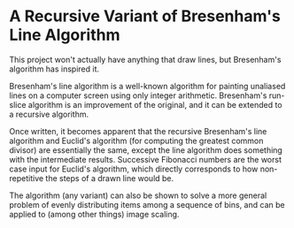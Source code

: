 # A Recursive Variant of Bresenham's Line Algorithm

This project won't actually have anything that draw lines, but
Bresenham's algorithm has inspired it.

Bresenham's line algorithm is a well-known algorithm for painting
unaliased lines on a computer screen using only integer arithmetic.
Bresenham's run-slice algorithm is an improvement of the original, and
it can be extended to a recursive algorithm.

Once written, it becomes apparent that the recursive Bresenham's line
algorithm and Euclid's algorithm (for computing the greatest common
divisor) are essentially the same, except the line algorithm does
something with the intermediate results. Successive Fibonacci numbers
are the worst case input for Euclid's algorithm, which directly
corresponds to how non-repetitive the steps of a drawn line would be.

The algorithm (any variant) can also be shown to solve a more general
problem of evenly distributing items among a sequence of bins, and can
be applied to (among other things) image scaling.
